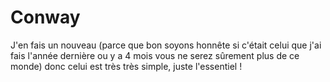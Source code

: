 # Conway
J'en fais un nouveau (parce que bon soyons honnête si c'était celui que j'ai fais l'année dernière ou y a 4 mois vous ne serez sûrement plus de ce monde) donc celui est très très simple, juste l'essentiel !
